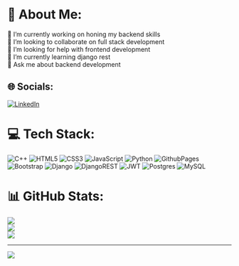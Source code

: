 # 💫 About Me:
🔭 I’m currently working on honing my backend skills<br>👯 I’m looking to collaborate on full stack development<br>🤝 I’m looking for help with frontend development<br>🌱 I’m currently learning django rest <br>💬 Ask me about backend development <br>


## 🌐 Socials:
[![LinkedIn](https://img.shields.io/badge/LinkedIn-%230077B5.svg?logo=linkedin&logoColor=white)]([www.linkedin.com/in/mohit-kumar-b75864248](https://www.linkedin.com/in/mohit-kumar-b75864248/)) 

# 💻 Tech Stack:
![C++](https://img.shields.io/badge/c++-%2300599C.svg?style=for-the-badge&logo=c%2B%2B&logoColor=white) ![HTML5](https://img.shields.io/badge/html5-%23E34F26.svg?style=for-the-badge&logo=html5&logoColor=white) ![CSS3](https://img.shields.io/badge/css3-%231572B6.svg?style=for-the-badge&logo=css3&logoColor=white) ![JavaScript](https://img.shields.io/badge/javascript-%23323330.svg?style=for-the-badge&logo=javascript&logoColor=%23F7DF1E) ![Python](https://img.shields.io/badge/python-3670A0?style=for-the-badge&logo=python&logoColor=ffdd54) ![GithubPages](https://img.shields.io/badge/github%20pages-121013?style=for-the-badge&logo=github&logoColor=white) ![Bootstrap](https://img.shields.io/badge/bootstrap-%238511FA.svg?style=for-the-badge&logo=bootstrap&logoColor=white) ![Django](https://img.shields.io/badge/django-%23092E20.svg?style=for-the-badge&logo=django&logoColor=white) ![DjangoREST](https://img.shields.io/badge/DJANGO-REST-ff1709?style=for-the-badge&logo=django&logoColor=white&color=ff1709&labelColor=gray) ![JWT](https://img.shields.io/badge/JWT-black?style=for-the-badge&logo=JSON%20web%20tokens) ![Postgres](https://img.shields.io/badge/postgres-%23316192.svg?style=for-the-badge&logo=postgresql&logoColor=white) ![MySQL](https://img.shields.io/badge/mysql-%2300000f.svg?style=for-the-badge&logo=mysql&logoColor=white)
# 📊 GitHub Stats:
![](https://github-readme-stats.vercel.app/api?username=mk590&theme=dark&hide_border=false&include_all_commits=true&count_private=true)<br/>
![](https://github-readme-streak-stats.herokuapp.com/?user=mk590&theme=dark&hide_border=false)<br/>
![](https://github-readme-stats.vercel.app/api/top-langs/?username=mk590&theme=dark&hide_border=false&include_all_commits=true&count_private=true&layout=compact)

---
[![](https://visitcount.itsvg.in/api?id=mk590&icon=0&color=0)](https://visitcount.itsvg.in)

<!-- Proudly created with GPRM ( https://gprm.itsvg.in ) -->
